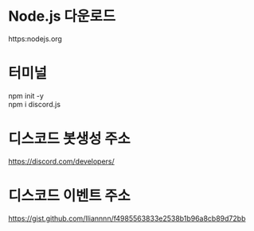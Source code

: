 # Node.js 다운로드
https:nodejs.org

# 터미널
npm init -y <br/>
npm i discord.js

# 디스코드 봇생성 주소 
https://discord.com/developers/
# 디스코드 이벤트 주소
https://gist.github.com/Iliannnn/f4985563833e2538b1b96a8cb89d72bb
